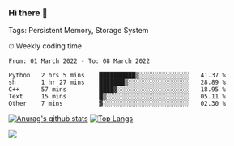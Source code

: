 ### Hi there 👋

Tags: Persistent Memory, Storage System

<!--

[![Anurag's github stats](https://github-readme-stats.vercel.app/api?username=wwyf)](https://github.com/anuraghazra/github-readme-stats)

[![Anurag's github stats](https://github-readme-stats.vercel.app/api?username=wwyf&count_private=true)](https://github.com/anuraghazra/github-readme-stats)


[![Top Langs](https://github-readme-stats.vercel.app/api/top-langs/?username=wwyf&count_private=true&&hide=jupyter%20notebook,html)](https://github.com/anuraghazra/github-readme-stats)



-->


⏱ Weekly coding time

<!--START_SECTION:waka-->

```text
From: 01 March 2022 - To: 08 March 2022

Python   2 hrs 5 mins    ██████████▒░░░░░░░░░░░░░░   41.37 %
sh       1 hr 27 mins    ███████▒░░░░░░░░░░░░░░░░░   28.89 %
C++      57 mins         ████▓░░░░░░░░░░░░░░░░░░░░   18.95 %
Text     15 mins         █▒░░░░░░░░░░░░░░░░░░░░░░░   05.11 %
Other    7 mins          ▓░░░░░░░░░░░░░░░░░░░░░░░░   02.30 %
```

<!--END_SECTION:waka-->



[![Anurag's github stats](https://github-readme-stats.vercel.app/api?username=wwyf&count_private=true&show_icons=true&hide_border=true)](https://github.com/anuraghazra/github-readme-stats) [![Top Langs](https://github-readme-stats.vercel.app/api/top-langs/?username=wwyf&count_private=true&hide=jupyter%20notebook,html,OpenEdge%20ABL&langs_count=10&layout=compact&hide_border=true)](https://github.com/anuraghazra/github-readme-stats)

<!--

[![willianrod's wakatime stats](https://github-readme-stats.vercel.app/api/wakatime?username=wwyf)](https://github.com/anuraghazra/github-readme-stats)


-->

![](https://hit.yhype.me/github/profile?user_id=23121291)
